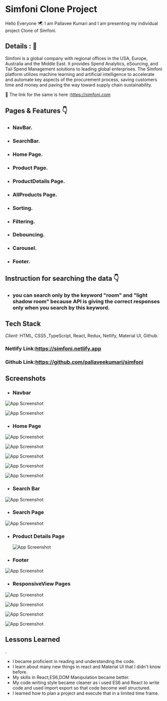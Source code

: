 # Simfoni Clone Project 

Hello Everyone !🌏 I am Pallavee Kumari and I am presenting my individual project Clone of Simfoni.


## Details : 🔭

Simfoni is a global company with regional offices in the USA, Europe, Australia and the Middle East. It provides Spend Analytics, eSourcing, and Tail Spend Management solutions to leading global enterprises. The Simfoni platform utilizes machine learning and artificial intelligence to accelerate and automate key aspects of the procurement process, saving customers time and money and paving the way toward supply chain sustainability.

🚀 The link for the same is here :https://simfoni.com


## Pages & Features 👇

 - ### NavBar.    
 - ### SearchBar.
 - ### Home Page.
 - ### Product Page.
 - ### ProductDetails Page.
 - ### AllProducts Page.
 - ### Sorting.
 - ### Filtering.
 - ### Debouncing.
 - ### Carousel.
 - ### Footer.

## Instruction for searching the data 👇

 - ### you can search only by the keyword "room" and "light shadow room" because API is giving the correct responses only when you search by this keyword. 

 ## Tech Stack

*Client:* HTML, CSS5 ,TypeScript, React, Redux, Netlify, Material UI, Github.

### Netlify Link:https://simfoni.netlify.app

### Github Link:https://github.com/pallaveekumari/simfoni


## Screenshots

- ### Navbar
![App Screenshot](https://github.com/pallaveekumari/simfoni/blob/master/src/screenshots/Navbar.png?raw=true?raw=true)

![App Screenshot](https://github.com/pallaveekumari/simfoni/blob/master/src/screenshots/Navbar1.png?raw=true?raw=true?raw=true)


- ### Home Page
![App Screenshot](https://github.com/pallaveekumari/simfoni/blob/master/src/screenshots/HomePage.png?raw=true?raw=true)


![App Screenshot](https://github.com/pallaveekumari/simfoni/blob/master/src/screenshots/homepage1.png?raw=true?raw=true)


![App Screenshot](https://github.com/pallaveekumari/simfoni/blob/master/src/screenshots/homepage2.png?raw=true?raw=true)


![App Screenshot](https://github.com/pallaveekumari/simfoni/blob/master/src/screenshots/homepage1.png?raw=true?raw=true)


![App Screenshot](https://github.com/pallaveekumari/simfoni/blob/master/src/screenshots/homepage3.png?raw=true?raw=true)

- ### Search Bar

 ![App Screenshot](https://github.com/pallaveekumari/simfoni/blob/master/src/screenshots/searchBar.png?raw=true?raw=true)


 - ### Search Page

  
  ![App Screenshot](https://github.com/pallaveekumari/simfoni/blob/master/src/screenshots/searchPage.png?raw=true?raw=true)


- ### Product Details Page

  
  ![App Screenshot](https://github.com/pallaveekumari/simfoni/blob/master/src/screenshots/productDetails.png?raw=true?raw=true)

 
- ### Footer 
![App Screenshot](https://github.com/pallaveekumari/simfoni/blob/master/src/screenshots/footer.png?raw=true?raw=true)


- ### ResponsiveView Pages

![App Screenshot](https://github.com/pallaveekumari/simfoni/blob/master/src/screenshots/Screenshot%20(60).png?raw=true?raw=true)

![App Screenshot](https://github.com/pallaveekumari/simfoni/blob/master/src/screenshots/Screenshot%20(59).png?raw=true?raw=true)

![App Screenshot](https://github.com/pallaveekumari/simfoni/blob/master/src/screenshots/Screenshot%20(61).png?raw=true?raw=true)

![App Screenshot](https://github.com/pallaveekumari/simfoni/blob/master/src/screenshots/Screenshot%20(62).png?raw=true?raw=true)


  

## Lessons Learned
.
- I became proficient in reading and understanding the code.
- I learn about many new things in react and Material UI that I didn't know before.
- My skills in React,ES6,DOM Manipulation became better.
- My code writing style became cleaner as i used ES6 and React to write code and used import export so that code become well structured.
- I learned how to plan a project and execute that in a limited time frame.



